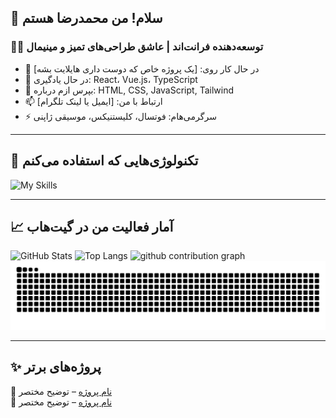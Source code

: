 ## 👋 سلام! من محمدرضا هستم

### 👨‍💻 توسعه‌دهنده فرانت‌اند | عاشق طراحی‌های تمیز و مینیمال

- 🔭 در حال کار روی: [یک پروژه خاص که دوست داری هایلایت بشه]
- 🌱 در حال یادگیری: React، Vue.js، TypeScript
- 💬 بپرس ازم درباره: HTML, CSS, JavaScript, Tailwind
- 📫 ارتباط با من: [ایمیل یا لینک تلگرام]
- ⚡ سرگرمی‌هام: فوتسال، کلیستنیکس، موسیقی ژاپنی

---

## 🧰 تکنولوژی‌هایی که استفاده می‌کنم
![My Skills](https://skillicons.dev/icons?i=html,css,js,react,vue,tailwind,bootstrap,git,github,vscode)

---

## 📈 آمار فعالیت من در گیت‌هاب
![GitHub Stats](https://github-readme-stats.vercel.app/api?username=mohammadrezalotfii&show_icons=true&theme=radical)
![Top Langs](https://github-readme-stats.vercel.app/api/top-langs/?username=mohammadrezalotfii&layout=compact&theme=radical)
![github contribution graph](https://github-readme-activity-graph.cyclic.app/graph?username=mohammadrezalotfii&theme=react-dark)
![snake animation](https://github.com/mohammadrezalotfii/mohammadrezalotfii/blob/output/github-contribution-grid-snake.svg)

---

## ✨ پروژه‌های برتر
🔹 [نام پروژه](لینک) – توضیح مختصر  
🔹 [نام پروژه](لینک) – توضیح مختصر  
